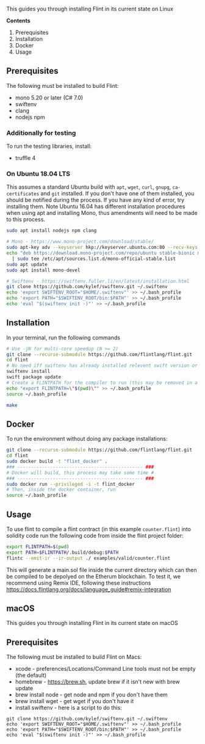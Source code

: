 This guides you through installing Flint in its current state on Linux

**Contents**
1. Prerequisites
2. Installation
3. Docker
4. Usage

## Prerequisites
The following must be installed to build Flint:
* mono 5.20 or later (C# 7.0)
* swiftenv
* clang
* nodejs npm

### Additionally for testing
To run the testing libraries, install:
* truffle 4

### On Ubuntu 18.04 LTS
This assumes a standard Ubuntu build with `apt`, `wget`, `curl`, `gnupg`, `ca-certificates` and `git` installed. If you don't have one of them installed, you should be notified during the process. If you have any kind of error, try installing them. Note Ubuntu 16.04 has different installation procedures when using apt and installing Mono, thus amendments will need to be made to this process.
```bash
sudo apt install nodejs npm clang

# Mono - https://www.mono-project.com/download/stable/
sudo apt-key adv --keyserver hkp://keyserver.ubuntu.com:80 --recv-keys 3FA7E0328081BFF6A14DA29AA6A19B38D3D831EF
echo "deb https://download.mono-project.com/repo/ubuntu stable-bionic main" \
  | sudo tee /etc/apt/sources.list.d/mono-official-stable.list
sudo apt update
sudo apt install mono-devel

# Swiftenv - https://swiftenv.fuller.li/en/latest/installation.html
git clone https://github.com/kylef/swiftenv.git ~/.swiftenv
echo 'export SWIFTENV_ROOT="$HOME/.swiftenv"' >> ~/.bash_profile
echo 'export PATH="$SWIFTENV_ROOT/bin:$PATH"' >> ~/.bash_profile
echo 'eval "$(swiftenv init -)"' >> ~/.bash_profile
```

## Installation
In your terminal, run the following commands
```bash
# Use -jN for multi-core speedup (N >= 2)
git clone --recurse-submodule https://github.com/flintlang/flint.git
cd flint
# No need iff swiftenv has already installed relevent swift version or not using swiftenv
swiftenv install
swift package update
# Create a FLINTPATH for the compiler to run (this may be removed in a future version)
echo "export FLINTPATH=\"$(pwd)\"" >> ~/.bash_profile
source ~/.bash_profile

make
```

## Docker
To run the environment without doing any package installations:
```bash
git clone --recurse-submodule https://github.com/flintlang/flint.git
cd flint
sudo docker build -t "flint_docker" .
### ---------------------------------------------- ###
# Docker will build, this process may take some time #
### ---------------------------------------------- ###
sudo docker run --privileged -i -t flint_docker
# Then, inside the docker container, run
source ~/.bash_profile
```

## Usage
To use flint to compile a flint contract (in this example `counter.flint`) into solidity code run the following code from inside the flint project folder:
```bash
export FLINTPATH=$(pwd)
export PATH=$FLINTPATH/.build/debug:$PATH
flintc --emit-ir --ir-output ./ examples/valid/counter.flint
```
This will generate a main.sol file inside the current directory which can then be compiled to be depolyed on the Etherum blockchain. To test it, we recommend using Remix IDE, following these instructions https://docs.flintlang.org/docs/language_guide#remix-integration

## macOS

This guides you through installing Flint in its current state on macOS

## Prerequisites
The following must be installed to build Flint on Macs:
* xcode - preferences/Locations/Command Line tools must not be empty (the default)
* homebrew - https://brew.sh, update brew if it isn't new with brew update
* brew install node - get node and npm if you don't have them
* brew install wget - get wget if you don't have it
* install swiftenv - here is a script to do this:
```
git clone https://github.com/kylef/swiftenv.git ~/.swiftenv
echo 'export SWIFTENV_ROOT="$HOME/.swiftenv"' >> ~/.bash_profile
echo 'export PATH="$SWIFTENV_ROOT/bin:$PATH"' >> ~/.bash_profile
echo 'eval "$(swiftenv init -)"' >> ~/.bash_profile
```

